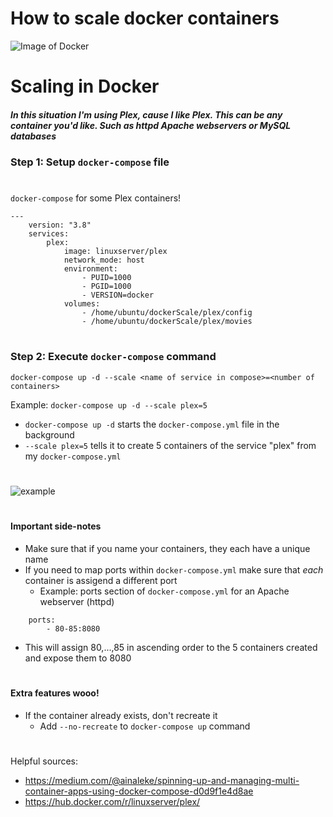 # How to scale docker containers
![Image of Docker](https://www.docker.com/sites/default/files/d8/styles/role_icon/public/2019-07/horizontal-logo-monochromatic-white.png?itok=SBlK2TGU)

# Scaling in Docker
##### In this situation I'm using Plex, cause I like Plex. This can be any container you'd like. Such as httpd Apache webservers or MySQL databases

### Step 1: Setup ```docker-compose``` file
# 
```docker-compose``` for some Plex containers!
```
---
    version: "3.8"
    services:
        plex:
            image: linuxserver/plex
            network_mode: host
            environment: 
                - PUID=1000
                - PGID=1000
                - VERSION=docker
            volumes:
                - /home/ubuntu/dockerScale/plex/config
                - /home/ubuntu/dockerScale/plex/movies
```
# 

### Step 2: Execute ```docker-compose``` command

```docker-compose up -d --scale <name of service in compose>=<number of containers>```


Example:
```docker-compose up -d --scale plex=5```
- ```docker-compose up -d``` starts the ```docker-compose.yml``` file in the background
- ```--scale plex=5``` tells it to create 5 containers of the service "plex" from my ```docker-compose.yml```
# 
![example](https://media2.giphy.com/media/lPF7CLMel8QxXDS86U/giphy.gif)
# 

#### Important side-notes
- Make sure that if you name your containers, they each have a unique name
- If you need to map ports within ```docker-compose.yml``` make sure that *each* container is assigend a different port
    - Example: ports section of ```docker-compose.yml``` for an Apache webserver (httpd)
```    
    ports:
        - 80-85:8080 
``` 
- This will assign 80,...,85 in ascending order to the 5 containers created and expose them to 8080
# 

#### Extra features wooo!
- If the container already exists, don't recreate it
    - Add ```--no-recreate``` to ```docker-compose up``` command
# 






Helpful sources: 
- https://medium.com/@ainaleke/spinning-up-and-managing-multi-container-apps-using-docker-compose-d0d9f1e4d8ae
- https://hub.docker.com/r/linuxserver/plex/